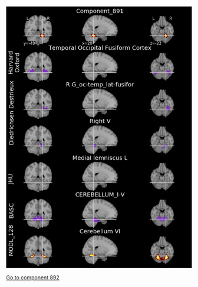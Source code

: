 


![891](preliminary/891.jpg "Component 891")

[Go to component 892](https://parietal-inria.github.io/MODL_atlas/1024/892 "Component 892")